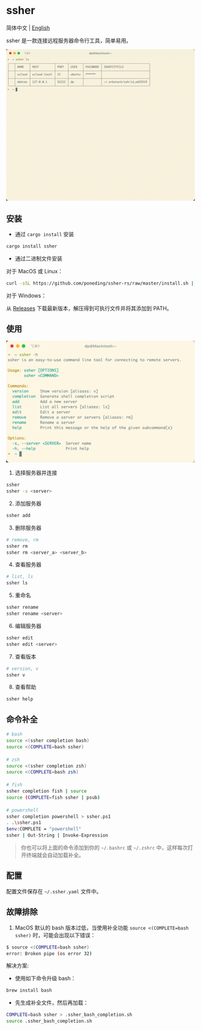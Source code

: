 # ssher

简体中文 | [English](README.md)

ssher 是一款连接远程服务器命令行工具，简单易用。

![demo](docs/images/demo.gif)

## 安装

- 通过 `cargo install` 安装

```bash
cargo install ssher
```

- 通过二进制文件安装

对于 MacOS 或 Linux：

```bash
curl -sSL https://github.com/poneding/ssher-rs/raw/master/install.sh | sh
```

对于 Windows：

从 [Releases](https://github.com/poneding/ssher-rs/releases/latest) 下载最新版本，解压得到可执行文件并将其添加到 PATH。

## 使用

![usage](docs/images/usage.png)

1. 选择服务器并连接

```bash
ssher
ssher -s <server>
```

2. 添加服务器

```bash
ssher add
```

3. 删除服务器

```bash
# remove, rm
ssher rm
ssher rm <server_a> <server_b>
```

4. 查看服务器

```bash
# list, ls
ssher ls
```

5. 重命名

```bash
ssher rename
ssher rename <server>
```

6. 编辑服务器

```bash
ssher edit
ssher edit <server>
```

7. 查看版本

```bash
# version, v
ssher v
```

8. 查看帮助

```bash
ssher help
```

## 命令补全

```bash
# bash
source <(ssher completion bash)
source <(COMPLETE=bash ssher)

# zsh
source <(ssher completion zsh)
source <(COMPLETE=bash zsh)

# fish
ssher completion fish | source
source (COMPLETE=fish ssher | psub)

# powershell
ssher completion powershell > ssher.ps1
. .\ssher.ps1
$env:COMPLETE = "powershell"
ssher | Out-String | Invoke-Expression
```

> 你也可以将上面的命令添加到你的 `~/.bashrc` 或 `~/.zshrc` 中，这样每次打开终端就会自动加载补全。

## 配置

配置文件保存在 `~/.ssher.yaml` 文件中。

## 故障排除

1. MacOS 默认的 bash 版本过低，当使用补全功能 `source <(COMPLETE=bash ssher)` 时，可能会出现以下错误：

```bash
$ source <(COMPLETE=bash ssher)
error: Broken pipe (os error 32)
```

解决方案:

- 使用如下命令升级 bash：

```bash
brew install bash
```

- 先生成补全文件，然后再加载：

```bash
COMPLETE=bash ssher > .ssher_bash_completion.sh
source .ssher_bash_completion.sh
```
